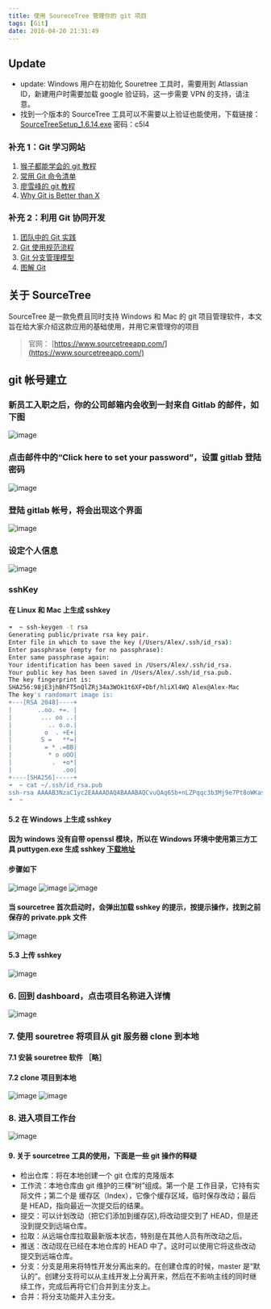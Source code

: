 ```yaml
---
title: 使用 SoureceTree 管理你的 git 项目
tags: [Git]
date: 2016-04-20 21:31:49
---
```


## Update

* update: Windows 用户在初始化 Souretree 工具时，需要用到 Atlassian ID，新建用户时需要加载 google 验证码，这一步需要 VPN 的支持，请注意。
* 找到一个版本的 SourceTree 工具可以不需要以上验证也能使用，下载链接：[SourceTreeSetup_1.6.14.exe](http://pan.baidu.com/s/1eRDMgEY) 密码：c5l4

### 补充 1：Git 学习网站

1. [猴子都能学会的 git 教程](http://backlogtool.com/git-guide/cn/)
2. [常用 Git 命令清单](http://www.ruanyifeng.com/blog/2015/12/git-cheat-sheet.html)
3. [廖雪峰的 git 教程](http://www.liaoxuefeng.com/wiki/0013739516305929606dd18361248578c67b8067c8c017b000)
4. [Why Git is Better than X](http://zoomq.qiniudn.com/ZQScrapBook/ZqFLOSS/data/20081210180347/)

### 补充 2：利用 Git 协同开发

1. [团队中的 Git 实践](https://ourai.ws/posts/working-with-git-in-team/)
2. [Git 使用规范流程](http://www.ruanyifeng.com/blog/2015/08/git-use-process.html)
3. [Git 分支管理模型](http://nvie.com/files/Git-branching-model.pdf)
4. [图解 Git](http://marklodato.github.io/visual-git-guide/index-zh-cn.html)

## 关于 SourceTree

SourceTree 是一款免费且同时支持 Windows 和 Mac 的 git 项目管理软件，本文旨在给大家介绍这款应用的基础使用，并用它来管理你的项目

>官网： [https://www.sourcetreeapp.com/](https://www.sourcetreeapp.com/)

## git 帐号建立

### 新员工入职之后，你的公司邮箱内会收到一封来自 Gitlab 的邮件，如下图

![image](https://img.samzong.me/202307191529103.jpg?imageView2/3/w/400/interlace/1/q/50)

### 点击邮件中的“Click here to set your password”，设置 gitlab 登陆密码

![image](https://img.samzong.me/202307191529105.jpg?imageView2/3/w/400/interlace/1/q/50)

### 登陆 gitlab 帐号，将会出现这个界面

![image](https://img.samzong.me/202307191529106.jpg?imageView2/3/w/400/interlace/1/q/50)

### 设定个人信息

![image](https://img.samzong.me/202307191529107.jpg?imageView2/3/w/400/interlace/1/q/50)

### sshKey

#### 在 Linux 和 Mac 上生成 sshkey

```bash
➜  ~ ssh-keygen -t rsa
Generating public/private rsa key pair.
Enter file in which to save the key (/Users/Alex/.ssh/id_rsa):
Enter passphrase (empty for no passphrase):
Enter same passphrase again:
Your identification has been saved in /Users/Alex/.ssh/id_rsa.
Your public key has been saved in /Users/Alex/.ssh/id_rsa.pub.
The key fingerprint is:
SHA256:98jE3jhBhFT5nQlZRj34a3WOk1t6XF+Dbf/hliXl4WQ Alex@Alex-Mac
The key's randomart image is:
+---[RSA 2048]----+
|       ..oo. +=. |
|        ... oo ..|
|          .. o.o.|
|         o  . +E+|
|        S =   **=|
|         = * .=BB|
|          * o oOO|
|           .  +o*|
|              .oo|
+----[SHA256]-----+
➜  ~ cat ~/.ssh/id_rsa.pub
ssh-rsa AAAAB3NzaC1yc2EAAAADAQABAAABAQCvuQAq65b+nLZPqqc3b3Mj9e7Pt8oWKasJFa2QH1VIEkDvxKLFGcHsT7Ur4zXwEi9YiW2tVRrBSjcMALxuBjVm2IxYV6Lk8SLuGadyYy5telWGJmHsQ3VIPRuKwpzTkLN643kjqc6JFSlnZG/XoP9SPtCOsp2ql4u0s7Auc2bZay4RaTDXbcpJVU9OA0xM8Zy4oTTNYdZ4tvGittVmn+wLrhN255J7clORF5126dmDYxV3E8ZboaDdQpdLGIWmDNcBJQvl0CLwpKUCi7EUDqDVtm4bNgwIX9fEIkTxGdaWjBW1iXBk8TGXWkgB+Qp8B1IwaJ4GHUwUhQrefWvw9XeJ Alex@Alex-Mac
➜  ~
```

#### 5.2 在 Windows 上生成 sshkey

#### 因为 windows 没有自带 openssl 模块，所以在 Windows 环境中使用第三方工具 puttygen.exe 生成 sshkey [下载地址](http://the.earth.li/~sgtatham/putty/0.67/x86/puttygen.exe)

#### 步骤如下

![image](https://img.samzong.me/202307191529108.jpg?imageView2/3/w/400/interlace/1/q/50)
![image](https://img.samzong.me/202307191529109.jpg?imageView2/3/w/400/interlace/1/q/50)
![image](https://img.samzong.me/202307191529110.jpg?imageView2/3/w/400/interlace/1/q/50)

#### 当 sourcetree 首次启动时，会弹出加载 sshkey 的提示，按提示操作，找到之前保存的 private.ppk 文件

![image](https://img.samzong.me/202307191529111.jpg?imageView2/3/w/400/interlace/1/q/50)

#### 5.3 上传 sshkey

![image](https://img.samzong.me/202307191529112.jpg?imageView2/3/w/400/interlace/1/q/50)

### 6. 回到 dashboard，点击项目名称进入详情

![image](https://img.samzong.me/202307191529113.jpg?imageView2/3/w/400/interlace/1/q/50)

### 7. 使用 souretree 将项目从 git 服务器 clone 到本地

#### 7.1 安装 souretree 软件 ［略］

#### 7.2 clone 项目到本地

![image](https://img.samzong.me/202307191529114.jpg?imageView2/3/w/400/interlace/1/q/50)
![image](https://img.samzong.me/202307191529115.jpg?imageView2/3/w/400/interlace/1/q/50)

### 8. 进入项目工作台

![image](https://img.samzong.me/202307191529116.jpg?imageView2/3/w/400/interlace/1/q/50)

#### 9. 关于 sourcetree 工具的使用，下面是一些 git 操作的释疑

* 检出仓库：将在本地创建一个 git 仓库的克隆版本
* 工作流：本地仓库由 git 维护的三棵“树”组成。第一个是 工作目录，它持有实际文件；第二个是 缓存区（Index），它像个缓存区域，临时保存改动；最后是 HEAD，指向最近一次提交后的结果。
* 提交：可以计划改动（把它们添加到缓存区),将改动提交到了 HEAD，但是还没到提交到远端仓库。
* 拉取：从远端仓库拉取最新版本状态，特别是在其他人员有所改动之后。
* 推送：改动现在已经在本地仓库的 HEAD 中了。这时可以使用它将这些改动提交到远端仓库。
* 分支：分支是用来将特性开发分离出来的。在创建仓库的时候，master 是“默认的”。创建分支将可以从主线开发上分离开来，然后在不影响主线的同时继续工作，完成后再将它们合并到主分支上。
* 合并：将分支功能并入主分支。
